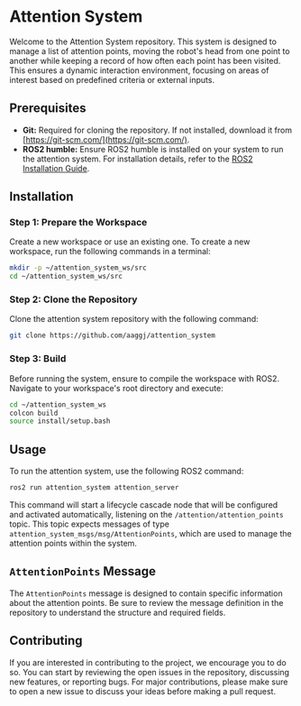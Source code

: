 
# Attention System

Welcome to the Attention System repository. This system is designed to manage a list of attention points, moving the robot's head from one point to another while keeping a record of how often each point has been visited. This ensures a dynamic interaction environment, focusing on areas of interest based on predefined criteria or external inputs.

## Prerequisites

- **Git:** Required for cloning the repository. If not installed, download it from [https://git-scm.com/](https://git-scm.com/).
- **ROS2 humble:** Ensure ROS2 humble is installed on your system to run the attention system. For installation details, refer to the [ROS2 Installation Guide](https://docs.ros.org/en/humble/Installation.html).

## Installation

### Step 1: Prepare the Workspace

Create a new workspace or use an existing one. To create a new workspace, run the following commands in a terminal:

```bash
mkdir -p ~/attention_system_ws/src
cd ~/attention_system_ws/src
```

### Step 2: Clone the Repository

Clone the attention system repository with the following command:

```bash
git clone https://github.com/aaggj/attention_system
```

### Step 3: Build

Before running the system, ensure to compile the workspace with ROS2. Navigate to your workspace's root directory and execute:

```bash
cd ~/attention_system_ws
colcon build
source install/setup.bash
```

## Usage

To run the attention system, use the following ROS2 command:

```bash
ros2 run attention_system attention_server
```

This command will start a lifecycle cascade node that will be configured and activated automatically, listening on the `/attention/attention_points` topic. This topic expects messages of type `attention_system_msgs/msg/AttentionPoints`, which are used to manage the attention points within the system.

## `AttentionPoints` Message

The `AttentionPoints` message is designed to contain specific information about the attention points. Be sure to review the message definition in the repository to understand the structure and required fields.

## Contributing

If you are interested in contributing to the project, we encourage you to do so. You can start by reviewing the open issues in the repository, discussing new features, or reporting bugs. For major contributions, please make sure to open a new issue to discuss your ideas before making a pull request.


<!-- [![Build Status](https://travis-ci.com/aaggj/attention_system.svg?branch=humble)](https://travis-ci.com/aaggj/attention_system) -->
